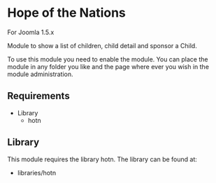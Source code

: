 # Hope of the Nations
For Joomla 1.5.x

Module to show a list of children, child detail and sponsor a Child.

To use this module you need to enable the module. You can place the module in any folder you like and the page where ever you wish in the module administration.

## Requirements
* Library
	* hotn

## Library
This module requires the library hotn. The library can be found at:

* libraries/hotn